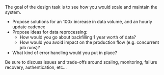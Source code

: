 The goal of the design task is to see how you would scale and maintain the system.

* Propose solutions for an 100x increase in data volume, and an hourly update cadence
* Propose ideas for data reprocessing:
    * How would you go about backfilling 1 year worth of data?
    * How would you avoid impact on the production flow (e.g. concurrent job runs)?
* What kind of error handling would you put in place?

Be sure to discuss issues and trade-offs around scaling, monitoring, failure recovery, authentication, etc...